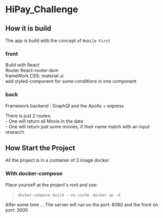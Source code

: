 # HiPay_Challenge

## How it is build

 The app is build with the concept of `Mobile First`  

### front
 Build with React  
 Router React-router-dom  
 frameWork CSS: material ui  
 add styled-component for some conditions in one component  

### back
 Framework backend : GraphQl and the Apollo + express  

  There is just 2 routes:  
    - One will return all Movie in the data  
    - One will return just some movies, if their name match with an input research  


## How Start the Project

 All the project is in a container of 2 image docker 

### With docker-compose
Place yourself at the project's root and use:  

>  `docker-compose build --no-cache `
>  `docker up -d`  

  
After some time ...
The server will run on the port: 8080 and the front on port: 3000 
